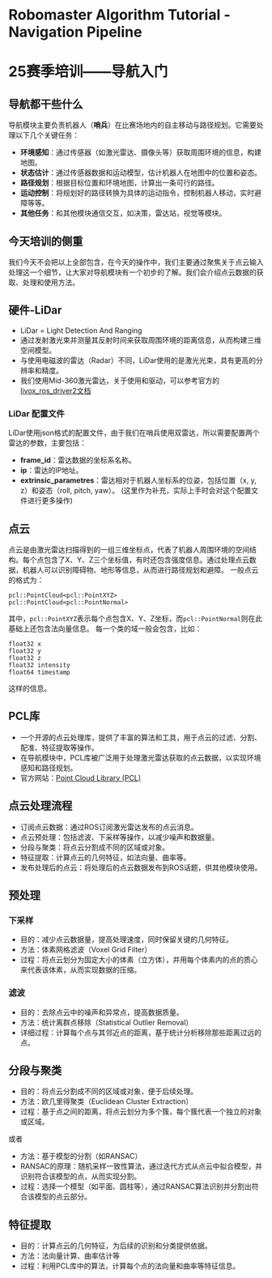 # Robomaster Algorithm Tutorial - Navigation Pipeline
# 25赛季培训——导航入门
## 导航都干些什么
导航模块主要负责机器人（**哨兵**）在比赛场地内的自主移动与路径规划。它需要处理以下几个关键任务：
- **环境感知**：通过传感器（如激光雷达、摄像头等）获取周围环境的信息，构建地图。
- **状态估计**：通过传感器数据和运动模型，估计机器人在地图中的位置和姿态。
- **路径规划**：根据目标位置和环境地图，计算出一条可行的路径。
- **运动控制**：将规划好的路径转换为具体的运动指令，控制机器人移动，实时避障等等。
- **其他任务**：和其他模块通信交互，如决策，雷达站，视觉等模块。
## 今天培训的侧重
我们今天不会把以上全部包含，在今天的操作中，我们主要通过聚焦关于点云输入处理这一个细节，让大家对导航模块有一个初步的了解。我们会介绍点云数据的获取、处理和使用方法。
## 硬件-LiDar
- LiDar = Light Detection And Ranging
- 通过发射激光束并测量其反射时间来获取周围环境的距离信息，从而构建三维空间模型。
- 与使用电磁波的雷达（Radar）不同，LiDar使用的是激光光束，具有更高的分辨率和精度。
- 我们使用Mid-360激光雷达，关于使用和驱动，可以参考官方的[livox_ros_driver2文档](https://github.com/Livox-SDK/livox_ros_driver2)
### LiDar 配置文件
LiDar使用json格式的配置文件，由于我们在哨兵使用双雷达，所以需要配置两个雷达的参数，主要包括：
- **frame_id**：雷达数据的坐标系名称。
- **ip**：雷达的IP地址。
- **extrinsic_parametres**：雷达相对于机器人坐标系的位姿，包括位置（x, y, z）和姿态（roll, pitch, yaw）。
(这里作为补充，实际上手时会对这个配置文件进行更多操作)
## 点云
点云是由激光雷达扫描得到的一组三维坐标点，代表了机器人周围环境的空间结构。每个点包含了X、Y、Z三个坐标值，有时还包含强度信息。通过处理点云数据，机器人可以识别障碍物、地形等信息，从而进行路径规划和避障。
一般点云的格式为：
```
pcl::PointCloud<pcl::PointXYZ>
pcl::PointCloud<pcl::PointNormal>
```
其中，`pcl::PointXYZ`表示每个点包含X、Y、Z坐标，而`pcl::PointNormal`则在此基础上还包含法向量信息。
每一个类的域一般会包含，比如：
```
float32 x
float32 y
float32 z
float32 intensity
float64 timestamp
```
这样的信息。
## PCL库
- 一个开源的点云处理库，提供了丰富的算法和工具，用于点云的过滤、分割、配准、特征提取等操作。
- 在导航模块中，PCL库被广泛用于处理激光雷达获取的点云数据，以实现环境感知和路径规划。
- 官方网站：[Point Cloud Library (PCL)](https://pointclouds.org/)
## 点云处理流程
- 订阅点云数据：通过ROS订阅激光雷达发布的点云消息。
- 点云预处理：包括滤波、下采样等操作，以减少噪声和数据量。
- 分段与聚类：将点云分割成不同的区域或对象。
- 特征提取：计算点云的几何特征，如法向量、曲率等。
- 发布处理后的点云：将处理后的点云数据发布到ROS话题，供其他模块使用。
## 预处理
### 下采样
- 目的：减少点云数据量，提高处理速度，同时保留关键的几何特征。
- 方法：体素网格滤波（Voxel Grid Filter）
- 过程：将点云划分为固定大小的体素（立方体），并用每个体素内的点的质心来代表该体素，从而实现数据的压缩。
### 滤波
- 目的：去除点云中的噪声和异常点，提高数据质量。
- 方法：统计离群点移除（Statistical Outlier Removal）
- 详细过程：计算每个点与其邻近点的距离，基于统计分析移除那些距离过远的点。
## 分段与聚类
- 目的：将点云分割成不同的区域或对象，便于后续处理。
- 方法：欧几里得聚类（Euclidean Cluster Extraction）
- 过程：基于点之间的距离，将点云划分为多个簇，每个簇代表一个独立的对象或区域。

或者

- 方法：基于模型的分割（如RANSAC）
- RANSAC的原理：随机采样一致性算法，通过迭代方式从点云中拟合模型，并识别符合该模型的点，从而实现分割。
- 过程：选择一个模型（如平面、圆柱等），通过RANSAC算法识别并分割出符合该模型的点云部分。

## 特征提取
- 目的：计算点云的几何特征，为后续的识别和分类提供依据。
- 方法：法向量计算、曲率估计等
- 过程：利用PCL库中的算法，计算每个点的法向量和曲率等特征信息。


